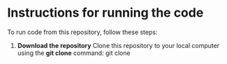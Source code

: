 # Instructions for running the code

To run code from this repository, follow these steps:
1. **Download the repository**
Clone this repository to your local computer using the **git clone** command:
git clone 
